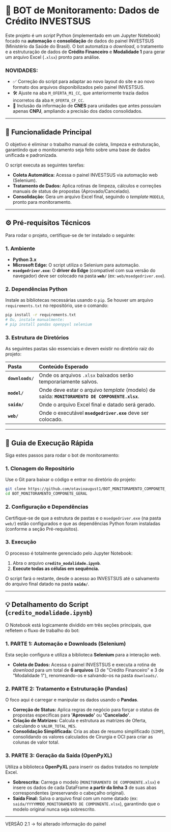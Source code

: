 # 🤖 BOT de Monitoramento: Dados de Crédito INVESTSUS

Este projeto é um *script* Python (implementado em um Jupyter Notebook) focado na **automação** e **consolidação** de dados do painel INVESTSUS (Ministério da Saúde do Brasil). O bot automatiza o *download*, o tratamento e a estruturação de dados de **Crédito Financeiro** e **Modalidade 1** para gerar um arquivo Excel (`.xlsx`) pronto para análise.

### NOVIDADES:

- ✅ Correção do script para adaptar ao novo layout do site e ao novo formato dos arquivos disponibilizados pelo painel INVESTSUS.
- 🛠️ Ajuste na aba `M_OFERTA_M1_CC`, que anteriormente trazia dados incorretos da aba `M_OFERTA_CF_CC`.
- 🏥 Inclusão da informação de **CNES** para unidades que antes possuíam apenas **CNPJ**, ampliando a precisão dos dados consolidados.

-----

## 🎯 Funcionalidade Principal

O objetivo é eliminar o trabalho manual de coleta, limpeza e estruturação, garantindo que o monitoramento seja feito sobre uma base de dados unificada e padronizada.

O script executa as seguintes tarefas:

  * **Coleta Automática:** Acessa o painel INVESTSUS via automação web (Selenium).
  * **Tratamento de Dados:** Aplica rotinas de limpeza, cálculos e correções manuais de status de propostas (Aprovado/Cancelado).
  * **Consolidação:** Gera um arquivo Excel final, seguindo o *template* `MODELO`, pronto para monitoramento.

-----

## ⚙️ Pré-requisitos Técnicos

Para rodar o projeto, certifique-se de ter instalado o seguinte:

### 1\. Ambiente

  * **Python 3.x**
  * **Microsoft Edge:** O script utiliza o Selenium para automação.
  * **`msedgedriver.exe`:** O **driver do Edge** (compatível com sua versão do navegador) deve ser colocado na pasta **`web/`** (ex: `web/msedgedriver.exe`).

### 2\. Dependências Python

Instale as bibliotecas necessárias usando o `pip`. Se houver um arquivo `requirements.txt` no repositório, use o comando:

```bash
pip install -r requirements.txt
# Ou, instale manualmente:
# pip install pandas openpyxl selenium
```

### 3\. Estrutura de Diretórios

As seguintes pastas são essenciais e devem existir no diretório raiz do projeto:

| Pasta | Conteúdo Esperado |
| :--- | :--- |
| **`downloads/`** | Onde os arquivos `.xlsx` baixados serão temporariamente salvos. |
| **`model/`** | Onde deve estar o arquivo *template* (modelo) de saída: **`MONITORAMENTO DE COMPONENTE.xlsx`**. |
| **`saida/`** | Onde o arquivo Excel final e datado será gerado. |
| **`web/`** | Onde o executável **`msedgedriver.exe`** deve ser colocado. |

-----

## 🚀 Guia de Execução Rápida

Siga estes passos para rodar o bot de monitoramento:

### 1\. Clonagem do Repositório

Use o Git para baixar o código e entrar no diretório do projeto:

```bash
git clone https://github.com/otavioaugust1/BOT_MONITORAMENTO_COMPONETE_GERAL
cd BOT_MONITORAMENTO_COMPONETE_GERAL
```

### 2\. Configuração e Dependências

Certifique-se de que a estrutura de pastas e o `msedgedriver.exe` (na pasta `web/`) estão configurados e que as dependências Python foram instaladas (conforme a seção Pré-requisitos).

### 3\. Execução

O processo é totalmente gerenciado pelo Jupyter Notebook:

1.  Abra o arquivo **`credito_modalidade.ipynb`**.
2.  **Execute todas as células em sequência.**

O script fará o restante, desde o acesso ao INVESTSUS até o salvamento do arquivo final datado na pasta **`saida/`**.

-----

## 💡 Detalhamento do Script (`credito_modalidade.ipynb`)

O Notebook está logicamente dividido em três seções principais, que refletem o fluxo de trabalho do bot:

### 1\. PARTE 1: Automação e Downloads (Selenium)

Esta seção configura e utiliza a biblioteca **Selenium** para a interação web.

  * **Coleta de Dados:** Acessa o painel INVESTSUS e executa a rotina de *download* para um total de **6 arquivos** (3 de "Crédito Financeiro" e 3 de "Modalidade 1"), renomeando-os e salvando-os na pasta `downloads/`.

### 2\. PARTE 2: Tratamento e Estruturação (Pandas)

O foco aqui é carregar e manipular os dados usando o **Pandas**.

  * **Correção de Status:** Aplica regras de negócio para forçar o status de propostas específicas para **'Aprovado'** ou **'Cancelado'**.
  * **Criação de Matrizes:** Calcula e estrutura as matrizes de Oferta, calculando o `VALOR_TOTAL_MES`.
  * **Consolidação Simplificada:** Cria as abas de resumo simplificado (`SIMP`), consolidando os valores calculados de Cirurgia e OCI para criar as colunas de valor total.

### 3\. PARTE 3: Geração da Saída (OpenPyXL)

Utiliza a biblioteca **OpenPyXL** para inserir os dados tratados no *template* Excel.

  * **Sobrescrita:** Carrega o modelo (`MONITORAMENTO DE COMPONENTE.xlsx`) e insere os dados de cada DataFrame **a partir da linha 3** de suas abas correspondentes (preservando o cabeçalho original).
  * **Saída Final:** Salva o arquivo final com um nome datado (ex: `saida/YYYYMMDD_MONITORAMENTO DE COMPONENTE.xlsx`), garantindo que o modelo original nunca seja sobrescrito.

-------
VERSÃO 2.1 -> foi alterado informação do painel